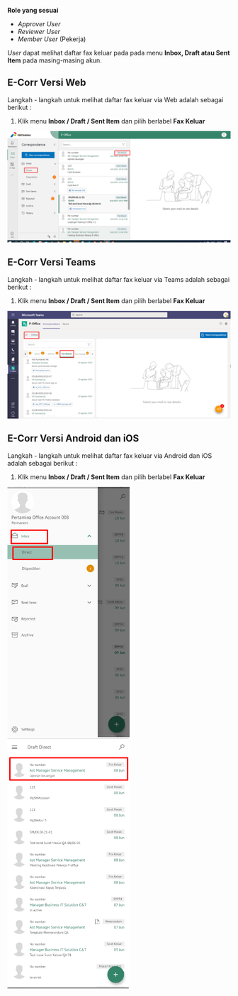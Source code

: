 **Role yang sesuai**

- *Approver User*
- *Reviewer User*
- *Member User* (Pekerja)

*User* dapat melihat daftar fax keluar pada pada menu **Inbox, Draft atau Sent Item** pada masing-masing akun. 

## **E-Corr Versi Web**

Langkah - langkah untuk melihat daftar fax keluar via Web adalah sebagai berikut :

1. Klik menu **Inbox / Draft / Sent Item** dan pilih berlabel **Fax Keluar**

![gambar](FaxKeluar/FK_Web/02FK1.png)

## **E-Corr Versi Teams**

Langkah - langkah untuk melihat daftar fax keluar via Teams adalah sebagai berikut :

1. Klik menu **Inbox / Draft / Sent Item** dan pilih berlabel **Fax Keluar**

![gambar](FaxKeluar/FK_Teams/FK01.png)

## **E-Corr Versi Android dan iOS**

Langkah - langkah untuk melihat daftar fax keluar via Android dan iOS adalah sebagai berikut :

1. Klik menu **Inbox / Draft / Sent Item** dan pilih berlabel **Fax Keluar**

![gambar](FaxKeluar/FK_Android/DaftarFK/02A01.png) ![gambar](FaxKeluar/FK_Android/DaftarFK/02A02.png)

